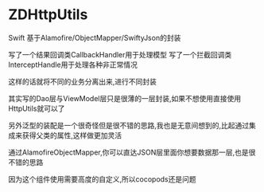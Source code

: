 # ZDHttpUtils
Swift 基于Alamofire/ObjectMapper/SwiftyJson的封装

写了一个结果回调类CallbackHandler用于处理模型
写了一个拦截回调类InterceptHandle用于处理各种非正常情况

这样的话就将不同的业务分离出来,进行不同封装

其实写的Dao层与ViewModel层只是很薄的一层封装,如果不想使用直接使用HttpUtils就可以了

另外泛型的装配是一个很奇怪但是很不错的思路,我也是无意间想到的,比起通过集成来获得父类的属性,这样做更加灵活

通过AlamofireObjectMapper,你可以直达JSON层里面你想要数据那一层,也是很不错的思路

因为这个组件使用需要高度的自定义,所以cocopods还是问题


